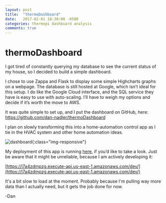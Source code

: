 ```yaml
---
layout: post
title:  "thermoDashboard"
date:   2017-02-01 18:30:00 -0500
categories: thermopi dashboard analysis
comments: true
---
```


# thermoDashboard

I got tired of constantly querying my database to see the current status of my house, so I decided to build a simple dashboard.

I chose to use Zappa and Flask to display some simple Highcharts graphs on a webpage. The database is still hosted at Google, which isn’t ideal for this setup. I do like the Google Cloud interface, and the SQL service they have is easy to use with auto-scaling. I’ll have to weigh my options and decide if it’s worth the move to AWS.

It was quite simple to set up, and I put the dashboard on GitHub, here: https://github.com/dan-nadler/thermoDashboard

I plan on slowly transforming this into a home-automation control app as I tie in the HVAC system and other home automation ideas.

![dashboard]({{site.url}}/assets/2017-02-01-dashboard/dashboard.png){:class="img-responsive"}

My deployment of this app is running [here](https://l7a4zdmpzg.execute-api.us-east-1.amazonaws.com/dev/), if you’d like to take a look. Just be aware that it might be unreliable, because I am actively developing it:

[https://l7a4zdmpzg.execute-api.us-east-1.amazonaws.com/dev/](https://l7a4zdmpzg.execute-api.us-east-1.amazonaws.com/dev/)

It's a bit slow to load at the moment. Probably because I'm pulling way more data than I actually need, but it gets the job done for now.

-Dan
